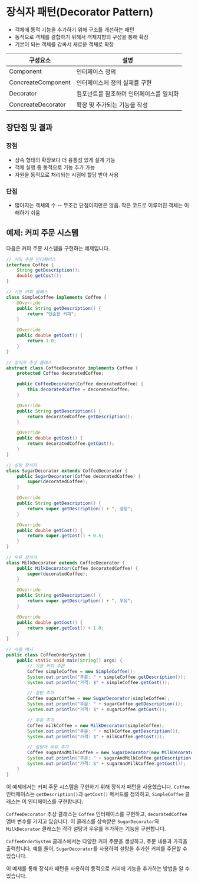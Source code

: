 # 장식자 패턴(Decorator Pattern)
- 객체에 동적 기능을 추가하기 위해 구조를 개선하는 패턴
- 동적으로 객체를 결합하기 위해서 객체지향의 구성을 통해 확장
- 기본이 되는 객체를 감싸서 새로운 객체로 확장

|구성요소 | 설명|
| --- | --- |
|Component | 인터페이스 정의 |
|ConcreateComponent | 인터페이스에 정의 실제를 구현 |
|Decorator | 컴포넌트를 참조하며 인터페이스를 일치화 |
|ConcreateDecorator | 확장 및 추가되는 기능을 작성 |

## 장단점 및 결과
### 장점
- 상속 형태의 확장보다 더 융통성 있게 설계 가능
- 객체 실행 중 동적으로 기능 추가 가능
- 자원을 동적으로 처리되는 시점에 할당 받아 사용

### 단점
- 많아지는 객체의 수
-- 무조건 단점이지만은 않음. 작은 코드로 이루어진 객체는 이해하기 쉬움

## 예제: 커피 주문 시스템

다음은 커피 주문 시스템을 구현하는 예제입니다.

```java
// 커피 주문 인터페이스
interface Coffee {
    String getDescription();
    double getCost();
}

// 기본 커피 클래스
class SimpleCoffee implements Coffee {
    @Override
    public String getDescription() {
        return "단순한 커피";
    }

    @Override
    public double getCost() {
        return 1.0;
    }
}

// 장식자 추상 클래스
abstract class CoffeeDecorator implements Coffee {
    protected Coffee decoratedCoffee;

    public CoffeeDecorator(Coffee decoratedCoffee) {
        this.decoratedCoffee = decoratedCoffee;
    }

    @Override
    public String getDescription() {
        return decoratedCoffee.getDescription();
    }

    @Override
    public double getCost() {
        return decoratedCoffee.getCost();
    }
}

// 설탕 장식자
class SugarDecorator extends CoffeeDecorator {
    public SugarDecorator(Coffee decoratedCoffee) {
        super(decoratedCoffee);
    }

    @Override
    public String getDescription() {
        return super.getDescription() + ", 설탕";
    }

    @Override
    public double getCost() {
        return super.getCost() + 0.5;
    }
}

// 우유 장식자
class MilkDecorator extends CoffeeDecorator {
    public MilkDecorator(Coffee decoratedCoffee) {
        super(decoratedCoffee);
    }

    @Override
    public String getDescription() {
        return super.getDescription() + ", 우유";
    }

    @Override
    public double getCost() {
        return super.getCost() + 1.0;
    }
}

// 사용 예시
public class CoffeeOrderSystem {
    public static void main(String[] args) {
        // 기본 커피 주문
        Coffee simpleCoffee = new SimpleCoffee();
        System.out.println("주문: " + simpleCoffee.getDescription());
        System.out.println("가격: $" + simpleCoffee.getCost());

        // 설탕 추가
        Coffee sugarCoffee = new SugarDecorator(simpleCoffee);
        System.out.println("주문: " + sugarCoffee.getDescription());
        System.out.println("가격: $" + sugarCoffee.getCost());

        // 우유 추가
        Coffee milkCoffee = new MilkDecorator(simpleCoffee);
        System.out.println("주문: " + milkCoffee.getDescription());
        System.out.println("가격: $" + milkCoffee.getCost());

        // 설탕과 우유 추가
        Coffee sugarAndMilkCoffee = new SugarDecorator(new MilkDecorator(simpleCoffee));
        System.out.println("주문: " + sugarAndMilkCoffee.getDescription());
        System.out.println("가격: $" + sugarAndMilkCoffee.getCost());
    }
}
```

이 예제에서는 커피 주문 시스템을 구현하기 위해 장식자 패턴을 사용했습니다. `Coffee` 인터페이스는 `getDescription()`과 `getCost()` 메서드를 정의하고, `SimpleCoffee` 클래스는 이 인터페이스를 구현합니다. 

`CoffeeDecorator` 추상 클래스는 `Coffee` 인터페이스를 구현하고, `decoratedCoffee` 멤버 변수를 가지고 있습니다. 이 클래스를 상속받은 `SugarDecorator`와 `MilkDecorator` 클래스는 각각 설탕과 우유를 추가하는 기능을 구현합니다.

`CoffeeOrderSystem` 클래스에서는 다양한 커피 주문을 생성하고, 주문 내용과 가격을 출력합니다. 예를 들어, `SugarDecorator`를 사용하여 설탕을 추가한 커피를 주문할 수 있습니다.

이 예제를 통해 장식자 패턴을 사용하여 동적으로 커피에 기능을 추가하는 방법을 알 수 있습니다.

